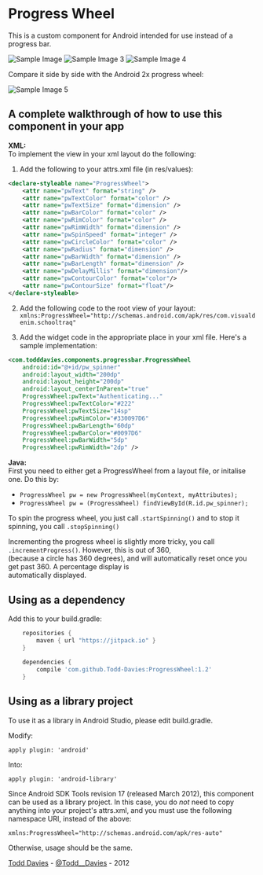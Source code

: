 Progress Wheel
=============

This is a custom component for Android intended for use instead of a progress bar.

![Sample Image](https://github.com/Todd-Davies/ProgressWheel/raw/master/sample_image.png "An example implementation")
![Sample Image 3](https://github.com/Todd-Davies/ProgressWheel/raw/master/sample_image_3.png "Another example implementation")
![Sample Image 4](https://github.com/Todd-Davies/ProgressWheel/raw/master/sample_image_4.png "Another example implementation")

Compare it side by side with the Android 2x progress wheel:

![Sample Image 5](https://github.com/Todd-Davies/ProgressWheel/raw/master/sample_image5.png "Side by side comparison")

A complete walkthrough of how to use this component in your app
-------------

**XML:**   
To implement the view in your xml layout do the following:

1. Add the following to your attrs.xml file (in res/values):
``` xml
<declare-styleable name="ProgressWheel">   
	<attr name="pwText" format="string" />   
	<attr name="pwTextColor" format="color" />   
	<attr name="pwTextSize" format="dimension" />   
	<attr name="pwBarColor" format="color" />   
	<attr name="pwRimColor" format="color" />   
	<attr name="pwRimWidth" format="dimension" />   
	<attr name="pwSpinSpeed" format="integer" />     
	<attr name="pwCircleColor" format="color" />     
	<attr name="pwRadius" format="dimension" />   
	<attr name="pwBarWidth" format="dimension" />   
	<attr name="pwBarLength" format="dimension" />
	<attr name="pwDelayMillis" format="dimension"/>
	<attr name="pwContourColor" format="color"/>
	<attr name="pwContourSize" format="float"/>
</declare-styleable> 
```

2. Add the following code to the root view of your layout:
`xmlns:ProgressWheel="http://schemas.android.com/apk/res/com.visualdenim.schooltraq"`

3. Add the widget code in the appropriate place in your xml file. Here's a sample implementation:
``` xml
<com.todddavies.components.progressbar.ProgressWheel   
    android:id="@+id/pw_spinner"     
    android:layout_width="200dp"    
    android:layout_height="200dp"   
    android:layout_centerInParent="true"   
    ProgressWheel:pwText="Authenticating..."    
    ProgressWheel:pwTextColor="#222"   
    ProgressWheel:pwTextSize="14sp"   
    ProgressWheel:pwRimColor="#330097D6"   
    ProgressWheel:pwBarLength="60dp"    
    ProgressWheel:pwBarColor="#0097D6"   
    ProgressWheel:pwBarWidth="5dp"   
    ProgressWheel:pwRimWidth="2dp" /> 
```
	
**Java:**   
First you need to either get a ProgressWheel from a layout file, or initalise one. Do this by:

-  `ProgressWheel pw = new ProgressWheel(myContext, myAttributes);`
-  `ProgressWheel pw = (ProgressWheel) findViewById(R.id.pw_spinner);`

To spin the progress wheel, you just call .`startSpinning()` and to stop it spinning, you call `.stopSpinning()`

Incrementing the progress wheel is slightly more tricky, you call `.incrementProgress()`. However, this is out of 360,  
(because a circle has 360 degrees), and will automatically reset once you get past 360. A percentage display is   
automatically displayed.

Using as a dependency
--------------------------

Add this to your build.gradle:

```gradle
	repositories {
	    maven { url "https://jitpack.io" }
	}
	
	dependencies {
	    compile 'com.github.Todd-Davies:ProgressWheel:1.2'
	}
```

Using as a library project
--------------------------

To use it as a library in Android Studio, please edit build.gradle.

Modify:

    apply plugin: 'android'

Into:

    apply plugin: 'android-library'

Since Android SDK Tools revision 17 (released March 2012), this component can
be used as a library project. In this case, you do *not* need to copy anything
into your project's attrs.xml, and you must use the following namespace URI,
instead of the above:

`xmlns:ProgressWheel="http://schemas.android.com/apk/res-auto"`

Otherwise, usage should be the same.


[Todd Davies](http://todddavies.co.uk) - [@Todd__Davies](http://twitter.com/todd__davies) - 2012

